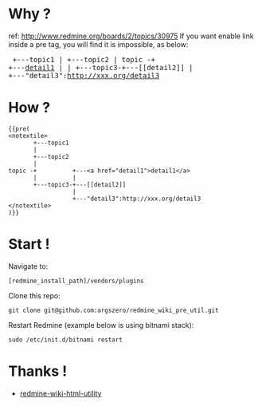 # Why ? 

ref: http://www.redmine.org/boards/2/topics/30975
If you want enable link inside a pre tag, you will find it is impossible, as below:
	<pre>
	       +---topic1
	       |
	       +---topic2
	       |
	topic -+          +---<a href="detail1">detail1</a>
	       |          |
	       +---topic3-+---[[detail2]]
	                  |
	                  +---"detail3":http://xxx.org/detail3
	</pre>

# How ? 

	{{pre(
	<notextile>
	       +---topic1
	       |
	       +---topic2
	       |
	topic -+          +---<a href="detail1">detail1</a>
	       |          |
	       +---topic3-+---[[detail2]]
	                  |
	                  +---"detail3":http://xxx.org/detail3
	</notextile>
	)}}

# Start !

Navigate to:

    [redmine_install_path]/vendors/plugins
Clone this repo:

    git clone git@github.com:argszero/redmine_wiki_pre_util.git
Restart Redmine (example below is using bitnami stack): 

    sudo /etc/init.d/bitnami restart

# Thanks !

* [redmine-wiki-html-utility](http://www.arlocarreon.com/blog/redmine/redmine-wiki-html-utility/)

